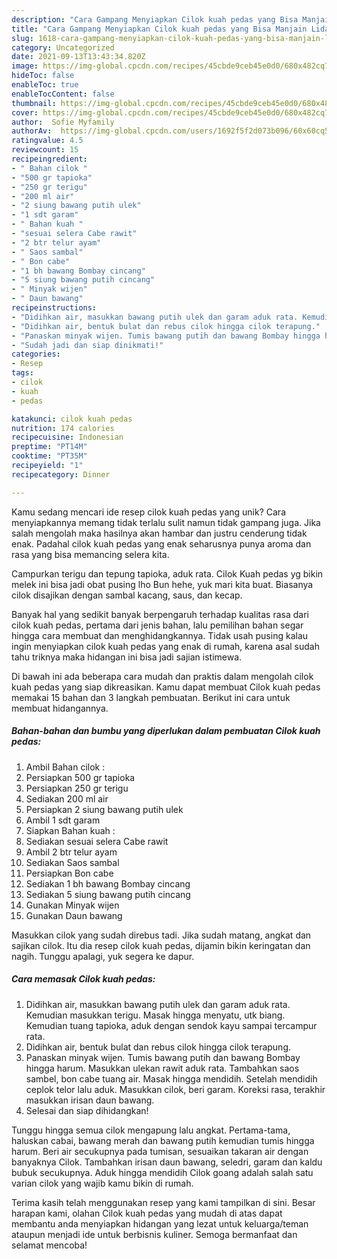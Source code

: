 ```yaml
---
description: "Cara Gampang Menyiapkan Cilok kuah pedas yang Bisa Manjain Lidah"
title: "Cara Gampang Menyiapkan Cilok kuah pedas yang Bisa Manjain Lidah"
slug: 1618-cara-gampang-menyiapkan-cilok-kuah-pedas-yang-bisa-manjain-lidah
category: Uncategorized
date: 2021-09-13T13:43:34.820Z
image: https://img-global.cpcdn.com/recipes/45cbde9ceb45e0d0/680x482cq70/cilok-kuah-pedas-foto-resep-utama.jpg
hideToc: false
enableToc: true
enableTocContent: false
thumbnail: https://img-global.cpcdn.com/recipes/45cbde9ceb45e0d0/680x482cq70/cilok-kuah-pedas-foto-resep-utama.jpg
cover: https://img-global.cpcdn.com/recipes/45cbde9ceb45e0d0/680x482cq70/cilok-kuah-pedas-foto-resep-utama.jpg
author:  Sofie Myfamily
authorAv:  https://img-global.cpcdn.com/users/1692f5f2d073b096/60x60cq50/avatar.jpg
ratingvalue: 4.5
reviewcount: 15
recipeingredient:
- " Bahan cilok "
- "500 gr tapioka"
- "250 gr terigu"
- "200 ml air"
- "2 siung bawang putih ulek"
- "1 sdt garam"
- " Bahan kuah "
- "sesuai selera Cabe rawit"
- "2 btr telur ayam"
- " Saos sambal"
- " Bon cabe"
- "1 bh bawang Bombay cincang"
- "5 siung bawang putih cincang"
- " Minyak wijen"
- " Daun bawang"
recipeinstructions:
- "Didihkan air, masukkan bawang putih ulek dan garam aduk rata. Kemudian masukkan terigu. Masak hingga menyatu, utk biang. Kemudian tuang tapioka, aduk dengan sendok kayu sampai tercampur rata."
- "Didihkan air, bentuk bulat dan rebus cilok hingga cilok terapung."
- "Panaskan minyak wijen. Tumis bawang putih dan bawang Bombay hingga harum. Masukkan ulekan rawit aduk rata. Tambahkan saos sambel, bon cabe tuang air. Masak hingga mendidih. Setelah mendidih ceplok telor lalu aduk. Masukkan cilok, beri garam. Koreksi rasa, terakhir masukkan irisan daun bawang."
- "Sudah jadi dan siap dinikmati!"
categories:
- Resep
tags:
- cilok
- kuah
- pedas

katakunci: cilok kuah pedas 
nutrition: 174 calories
recipecuisine: Indonesian
preptime: "PT14M"
cooktime: "PT35M"
recipeyield: "1"
recipecategory: Dinner

---
```



Kamu sedang mencari ide resep cilok kuah pedas yang unik? Cara menyiapkannya memang tidak terlalu sulit namun tidak gampang juga. Jika salah mengolah maka hasilnya akan hambar dan justru cenderung tidak enak. Padahal cilok kuah pedas yang enak seharusnya punya aroma dan rasa yang bisa memancing selera kita.


Campurkan terigu dan tepung tapioka, aduk rata. Cilok Kuah pedas yg bikin melek ini bisa jadi obat pusing lho Bun hehe, yuk mari kita buat. Biasanya cilok disajikan dengan sambal kacang, saus, dan kecap.

Banyak hal yang sedikit banyak berpengaruh terhadap kualitas rasa dari cilok kuah pedas, pertama dari jenis bahan, lalu pemilihan bahan segar hingga cara membuat dan menghidangkannya. Tidak usah pusing kalau ingin menyiapkan cilok kuah pedas yang enak di rumah, karena asal sudah tahu triknya maka hidangan ini bisa jadi sajian istimewa.


Di bawah ini ada beberapa cara mudah dan praktis dalam mengolah cilok kuah pedas yang siap dikreasikan. Kamu dapat membuat Cilok kuah pedas memakai 15 bahan dan 3 langkah pembuatan. Berikut ini cara untuk membuat hidangannya.

<!--inarticleads1-->

##### Bahan-bahan dan bumbu yang diperlukan dalam pembuatan Cilok kuah pedas:

1. Ambil  Bahan cilok :
1. Persiapkan 500 gr tapioka
1. Persiapkan 250 gr terigu
1. Sediakan 200 ml air
1. Persiapkan 2 siung bawang putih ulek
1. Ambil 1 sdt garam
1. Siapkan  Bahan kuah :
1. Sediakan sesuai selera Cabe rawit
1. Ambil 2 btr telur ayam
1. Sediakan  Saos sambal
1. Persiapkan  Bon cabe
1. Sediakan 1 bh bawang Bombay cincang
1. Sediakan 5 siung bawang putih cincang
1. Gunakan  Minyak wijen
1. Gunakan  Daun bawang


Masukkan cilok yang sudah direbus tadi. Jika sudah matang, angkat dan sajikan cilok. Itu dia resep cilok kuah pedas, dijamin bikin keringatan dan nagih. Tunggu apalagi, yuk segera ke dapur. 

<!--inarticleads2-->

##### Cara memasak Cilok kuah pedas:

1. Didihkan air, masukkan bawang putih ulek dan garam aduk rata. Kemudian masukkan terigu. Masak hingga menyatu, utk biang. Kemudian tuang tapioka, aduk dengan sendok kayu sampai tercampur rata.
1. Didihkan air, bentuk bulat dan rebus cilok hingga cilok terapung.
1. Panaskan minyak wijen. Tumis bawang putih dan bawang Bombay hingga harum. Masukkan ulekan rawit aduk rata. Tambahkan saos sambel, bon cabe tuang air. Masak hingga mendidih. Setelah mendidih ceplok telor lalu aduk. Masukkan cilok, beri garam. Koreksi rasa, terakhir masukkan irisan daun bawang.
1. Selesai dan siap dihidangkan!

Tunggu hingga semua cilok mengapung lalu angkat. Pertama-tama, haluskan cabai, bawang merah dan bawang putih kemudian tumis hingga harum. Beri air secukupnya pada tumisan, sesuaikan takaran air dengan banyaknya Cilok. Tambahkan irisan daun bawang, seledri, garam dan kaldu bubuk secukupnya. Aduk hingga mendidih Cilok goang adalah salah satu varian cilok yang wajib kamu bikin di rumah. 

Terima kasih telah menggunakan resep yang kami tampilkan di sini. Besar harapan kami, olahan Cilok kuah pedas yang mudah di atas dapat membantu anda menyiapkan hidangan yang lezat untuk keluarga/teman ataupun menjadi ide untuk berbisnis kuliner. Semoga bermanfaat dan selamat mencoba!

